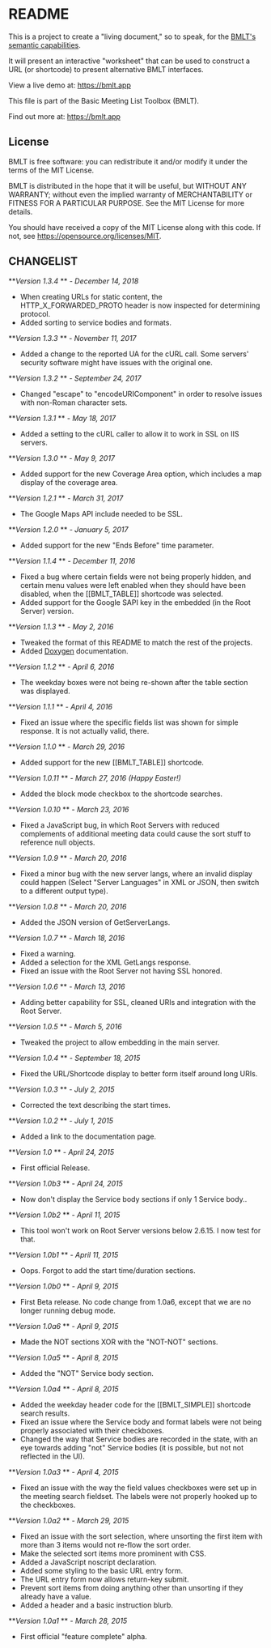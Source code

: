 # README #

This is a project to create a "living document," so to speak, for the [BMLT's semantic capabilities](https://bmlt.app/semantic/).

It will present an interactive "worksheet" that can be used to construct a URL (or shortcode) to present alternative BMLT interfaces.

View a live demo at: https://bmlt.app

This file is part of the Basic Meeting List Toolbox (BMLT).

Find out more at: https://bmlt.app

License
-------

BMLT is free software: you can redistribute it and/or modify
it under the terms of the MIT License.

BMLT is distributed in the hope that it will be useful,
but WITHOUT ANY WARRANTY; without even the implied warranty of
MERCHANTABILITY or FITNESS FOR A PARTICULAR PURPOSE.  See the
MIT License for more details.

You should have received a copy of the MIT License along with this code.
If not, see <https://opensource.org/licenses/MIT>.

CHANGELIST
----------
***Version 1.3.4* ** *- December 14, 2018*

- When creating URLs for static content, the HTTP_X_FORWARDED_PROTO header is now inspected for determining protocol.
- Added sorting to service bodies and formats.

***Version 1.3.3* ** *- November 11, 2017*

- Added a change to the reported UA for the cURL call. Some servers' security software might have issues with the original one.

***Version 1.3.2* ** *- September 24, 2017*

- Changed "escape" to "encodeURIComponent" in order to resolve issues with non-Roman character sets.

***Version 1.3.1* ** *- May 18, 2017*

- Added a setting to the cURL caller to allow it to work in SSL on IIS servers.

***Version 1.3.0* ** *- May 9, 2017*

- Added support for the new Coverage Area option, which includes a map display of the coverage area.

***Version 1.2.1* ** *- March 31, 2017*

- The Google Maps API include needed to be SSL.

***Version 1.2.0* ** *- January 5, 2017*

- Added support for the new "Ends Before" time parameter.

***Version 1.1.4* ** *- December 11, 2016*

- Fixed a bug where certain fields were not being properly hidden, and certain menu values were left enabled when they should have been disabled, when the [[BMLT_TABLE]] shortcode was selected.
- Added support for the Google SAPI key in the embedded (in the Root Server) version.

***Version 1.1.3* ** *- May 2, 2016*

- Tweaked the format of this README to match the rest of the projects.
- Added [Doxygen](http://doxygen.nl) documentation.

***Version 1.1.2* ** *- April 6, 2016*

- The weekday boxes were not being re-shown after the table section was displayed.

***Version 1.1.1* ** *- April 4, 2016*

- Fixed an issue where the specific fields list was shown for simple response. It is not actually valid, there.

***Version 1.1.0* ** *- March 29, 2016*

- Added support for the new [[BMLT_TABLE]] shortcode.

***Version 1.0.11* ** *- March 27, 2016 (Happy Easter!)*

- Added the block mode checkbox to the shortcode searches.

***Version 1.0.10* ** *- March 23, 2016*

- Fixed a JavaScript bug, in which Root Servers with reduced complements of additional meeting data could cause the sort stuff to reference null objects.

***Version 1.0.9* ** *- March 20, 2016*

- Fixed a minor bug with the new server langs, where an invalid display could happen (Select "Server Languages" in XML or JSON, then switch to a different output type).

***Version 1.0.8* ** *- March 20, 2016*

- Added the JSON version of GetServerLangs.

***Version 1.0.7* ** *- March 18, 2016*

- Fixed a warning.
- Added a selection for the XML GetLangs response.
- Fixed an issue with the Root Server not having SSL honored.

***Version 1.0.6* ** *- March 13, 2016*

- Adding better capability for SSL, cleaned URIs and integration with the Root Server.

***Version 1.0.5* ** *- March 5, 2016*

- Tweaked the project to allow embedding in the main server.

***Version 1.0.4* ** *- September 18, 2015*

- Fixed the URL/Shortcode display to better form itself around long URIs.

***Version 1.0.3* ** *- July 2, 2015*

- Corrected the text describing the start times.

***Version 1.0.2* ** *- July 1, 2015*

- Added a link to the documentation page.

***Version 1.0* ** *- April 24, 2015*

- First official Release.

***Version 1.0b3* ** *- April 24, 2015*


- Now don't display the Service body sections if only 1 Service body..

***Version 1.0b2* ** *- April 11, 2015*


- This tool won't work on Root Server versions below 2.6.15. I now test for that.

***Version 1.0b1* ** *- April 11, 2015*


- Oops. Forgot to add the start time/duration sections.

***Version 1.0b0* ** *- April 9, 2015*


- First Beta release. No code change from 1.0a6, except that we are no longer running debug mode.

***Version 1.0a6* ** *- April 9, 2015*


- Made the NOT sections XOR with the "NOT-NOT" sections.

***Version 1.0a5* ** *- April 8, 2015*


- Added the "NOT" Service body section.

***Version 1.0a4* ** *- April 8, 2015*


- Added the weekday header code for the [[BMLT_SIMPLE]] shortcode search results.
- Fixed an issue where the Service body and format labels were not being properly associated with their checkboxes.
- Changed the way that Service bodies are recorded in the state, with an eye towards adding "not" Service bodies (it is possible, but not not reflected in the UI).

***Version 1.0a3* ** *- April 4, 2015*


- Fixed an issue with the way the field values checkboxes were set up in the meeting search fieldset. The labels were not properly hooked up to the checkboxes.

***Version 1.0a2* ** *- March 29, 2015*


- Fixed an issue with the sort selection, where unsorting the first item with more than 3 items would not re-flow the sort order.
- Make the selected sort items more prominent with CSS.
- Added a JavaScript noscript declaration.
- Added some styling to the basic URL entry form.
- The URL entry form now allows return-key submit.
- Prevent sort items from doing anything other than unsorting if they already have a value.
- Added a header and a basic instruction blurb.

***Version 1.0a1* ** *- March 28, 2015*


- First official "feature complete" alpha.
